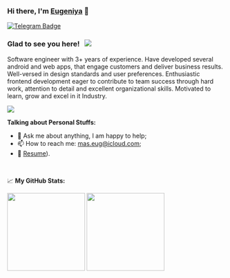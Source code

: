 ### Hi there, I'm <a href="https://github.com/jijek-com">Eugeniya</a> 👋

<a href="https://t.me/jijekcom" rel="nofollow"><img src="https://camo.githubusercontent.com/a656e15491abeb687ac466ec7c137cc75fb3244ef2b2cfb249da842e04b3fba4/68747470733a2f2f696d672e736869656c64732e696f2f62616467652f2d54656c656772616d2d3030383863633f7374796c653d666c61742d737175617265266c6f676f3d54656c656772616d266c6f676f436f6c6f723d7768697465" alt="Telegram Badge" data-canonical-src="https://img.shields.io/badge/-Telegram-0088cc?style=flat-square&amp;logo=Telegram&amp;logoColor=white" style="max-width:100%;"></a>

### Glad to see you here!  &nbsp; ![](https://vbr.wocr.tk/badge?page_id=JIJEK-COM)

Software engineer with 3+ years of experience. Have developed several android and web apps, that engage customers and deliver business results. Well-versed in design standards and user preferences.
Enthusiastic frontend development eager to contribute to team success through hard work, attention to detail and excellent organizational skills. Motivated to learn, grow and excel in it Industry.
<br>

 <img src="https://www.codewars.com/users/maseug/badges/micro" />

**Talking about Personal Stuffs:**

- 💬 Ask me about anything, I am happy to help;
- 📫 How to reach me: mas.eug@icloud.com;
- 📝 [Resume](https://portfolio-omega-lemon-77.vercel.app/)).

</br>

📈 **My GitHub Stats:**

<p>
  <img height="180em" src="https://github-readme-stats.vercel.app/api?username=jijek-com&show_icons=true&hide_border=true&&count_private=true&include_all_commits=true" />
  <img height="180em" src="https://github-readme-stats.vercel.app/api/top-langs/?username=jijek-com&exclude_repo=KNN-Image-Classification&show_icons=true&hide_border=true&layout=compact&langs_count=8"/>
</p>
